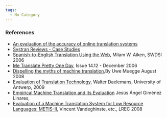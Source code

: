 ```yaml
---
tags:
  - No Category
---
```

### References

- [An evaluation of the accuracy of online translation systems](https://scholarworks.lib.csusb.edu/cgi/viewcontent.cgi?article=1122&context=ciima)
- [Systran Reviews - Case Studies](http://www.translationsoftware4u.com/sys-testimonies.php)
- [Spanish-to-English Translation Using the Web](http://www.swdsi.org/swdsi06/Proceedings06/Papers/IBT04.pdf),
  Milam W. Aiken, SWDSI 2006
- [Me Translate Pretty One Day](https://www.wired.com/2006/12/translate/), Issue
  14.12 - December 2006
- [Dispelling the myths of machine translation](https://www.tcworld.info/index.php?id=91),By Uwe Muegge
  August 2008
- [Evaluation of Translation Technology](http://www.lans-tts.be/docs/lans8-2009-intro.pdf), Walter
  Daelemans, University of Antwerp, 2009
- [Empirical Machine Translation and its Evaluation](http://www.sepln.org/monografiasSEPLN/monografia-jgimenez-sepln.pdf)
  Jesús Ángel Giménez Linares,
- [Evaluation of a Machine Translation System for Low Resource Languages: METIS-II](http://www.lrec-conf.org/proceedings/lrec2008/pdf/116_paper.pdf),
  Vincent Vandeghinste, etc., LREC 2008
